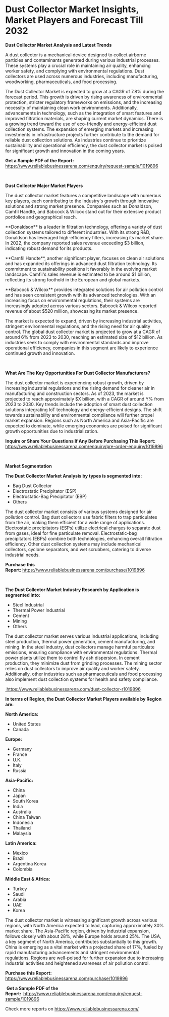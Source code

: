 <p><h1>Dust Collector Market Insights, Market Players and Forecast Till 2032</h1></p><p><strong>Dust Collector Market Analysis and Latest Trends</strong></p>
<p><p>A dust collector is a mechanical device designed to collect airborne particles and contaminants generated during various industrial processes. These systems play a crucial role in maintaining air quality, enhancing worker safety, and complying with environmental regulations. Dust collectors are used across numerous industries, including manufacturing, woodworking, pharmaceuticals, and food processing.</p><p>The Dust Collector Market is expected to grow at a CAGR of 7.8% during the forecast period. This growth is driven by rising awareness of environmental protection, stricter regulatory frameworks on emissions, and the increasing necessity of maintaining clean work environments. Additionally, advancements in technology, such as the integration of smart features and improved filtration materials, are shaping current market dynamics. There is a growing trend toward the use of eco-friendly and energy-efficient dust collection systems. The expansion of emerging markets and increasing investments in infrastructure projects further contribute to the demand for reliable dust collection solutions. As industries continue to prioritize sustainability and operational efficiency, the dust collector market is poised for significant growth and innovation in the coming years.</p></p>
<p><strong>Get a Sample PDF of the Report:&nbsp;</strong> <a href="https://www.reliablebusinessarena.com/enquiry/request-sample/1019896?utm_campaign=1948&utm_medium=2&utm_source=Github&utm_content=ia&utm_term=18022025&utm_id=dust-collector">https://www.reliablebusinessarena.com/enquiry/request-sample/1019896</a></p>
<p>&nbsp;</p>
<p><strong>Dust Collector Major Market Players</strong></p>
<p><p>The dust collector market features a competitive landscape with numerous key players, each contributing to the industry's growth through innovative solutions and strong market presence. Companies such as Donaldson, Camfil Handte, and Babcock & Wilcox stand out for their extensive product portfolios and geographical reach.</p><p>**Donaldson** is a leader in filtration technology, offering a variety of dust collection systems tailored to different industries. With its strong R&D, Donaldson has leveraged high-efficiency filters, increasing its market share. In 2022, the company reported sales revenue exceeding $3 billion, indicating robust demand for its products.</p><p>**Camfil Handte**, another significant player, focuses on clean air solutions and has expanded its offerings in advanced dust filtration technology. Its commitment to sustainability positions it favorably in the evolving market landscape. Camfil's sales revenue is estimated to be around $1 billion, reflecting its strong foothold in the European and global markets.</p><p>**Babcock & Wilcox** provides integrated solutions for air pollution control and has seen consistent growth with its advanced technologies. With an increasing focus on environmental regulations, their systems are increasingly adopted across various sectors. Babcock & Wilcox reported revenue of about $520 million, showcasing its market presence.</p><p>The market is expected to expand, driven by increasing industrial activities, stringent environmental regulations, and the rising need for air quality control. The global dust collector market is projected to grow at a CAGR of around 6% from 2023 to 2030, reaching an estimated size of $12 billion. As industries seek to comply with environmental standards and improve operational efficiency, companies in this segment are likely to experience continued growth and innovation.</p></p>
<p>&nbsp;</p>
<p><strong>What Are The Key Opportunities For Dust Collector Manufacturers?</strong></p>
<p><p>The dust collector market is experiencing robust growth, driven by increasing industrial regulations and the rising demand for cleaner air in manufacturing and construction sectors. As of 2023, the market is projected to reach approximately $X billion, with a CAGR of around Y% from 2023 to 2030. Key trends include the adoption of smart dust collection solutions integrating IoT technology and energy-efficient designs. The shift towards sustainability and environmental compliance will further propel market expansion. Regions such as North America and Asia-Pacific are expected to dominate, while emerging economies are poised for significant growth opportunities due to industrialization.</p></p>
<p><strong>Inquire or Share Your Questions If Any Before Purchasing This Report:</strong> <a href="https://www.reliablebusinessarena.com/enquiry/pre-order-enquiry/1019896?utm_campaign=1948&utm_medium=2&utm_source=Github&utm_content=ia&utm_term=18022025&utm_id=dust-collector">https://www.reliablebusinessarena.com/enquiry/pre-order-enquiry/1019896</a></p>
<p>&nbsp;</p>
<p><strong>Market Segmentation</strong></p>
<p><strong>The Dust Collector Market Analysis by types is segmented into:</strong></p>
<p><ul><li>Bag Dust Collector</li><li>Electrostatic Precipitator (ESP)</li><li>Electrostatic-Bag Precipitator (EBP)</li><li>Others</li></ul></p>
<p><p>The dust collector market consists of various systems designed for air pollution control. Bag dust collectors use fabric filters to trap particulates from the air, making them efficient for a wide range of applications. Electrostatic precipitators (ESPs) utilize electrical charges to separate dust from gases, ideal for fine particulate removal. Electrostatic-bag precipitators (EBPs) combine both technologies, enhancing overall filtration efficiency. Other dust collection systems may include mechanical collectors, cyclone separators, and wet scrubbers, catering to diverse industrial needs.</p></p>
<p><strong>Purchase this Report:&nbsp;</strong><a href="https://www.reliablebusinessarena.com/purchase/1019896?utm_campaign=1948&utm_medium=2&utm_source=Github&utm_content=ia&utm_term=18022025&utm_id=dust-collector">https://www.reliablebusinessarena.com/purchase/1019896</a></p>
<p>&nbsp;</p>
<p><strong>The Dust Collector Market Industry Research by Application is segmented into:</strong></p>
<p><ul><li>Steel Industrial</li><li>Thermal Power Industrial</li><li>Cement</li><li>Mining</li><li>Others</li></ul></p>
<p><p>The dust collector market serves various industrial applications, including steel production, thermal power generation, cement manufacturing, and mining. In the steel industry, dust collectors manage harmful particulate emissions, ensuring compliance with environmental regulations. Thermal power plants utilize them to control fly ash dispersion. In cement production, they minimize dust from grinding processes. The mining sector relies on dust collectors to improve air quality and worker safety. Additionally, other industries such as pharmaceuticals and food processing also implement dust collection systems for health and safety compliance.</p></p>
<p><a href="https://www.reliablebusinessarena.com/dust-collector-r1019896?utm_campaign=1948&utm_medium=2&utm_source=Github&utm_content=ia&utm_term=18022025&utm_id=dust-collector">&nbsp;https://www.reliablebusinessarena.com/dust-collector-r1019896</a></p>
<p><strong>In terms of Region, the Dust Collector Market Players available by Region are:</strong></p>
<p>
    <p> <strong> North America: </strong>
        <ul>
            <li>United States</li>
            <li>Canada</li>
        </ul>
        </p> 
    <p> <strong> Europe: </strong>
        <ul>
            <li>Germany</li>
            <li>France</li>
            <li>U.K.</li>
            <li>Italy</li>
            <li>Russia</li>
        </ul>
        </p> 
    <p> <strong> Asia-Pacific: </strong>
        <ul>
            <li>China</li>
            <li>Japan</li>
            <li>South Korea</li>
            <li>India</li>
            <li>Australia</li>
            <li>China Taiwan</li>
            <li>Indonesia</li>
            <li>Thailand</li>
            <li>Malaysia</li>
        </ul>
        </p> 
    <p> <strong> Latin America: </strong>
        <ul>
            <li>Mexico</li>
            <li>Brazil</li>
            <li>Argentina Korea</li>
            <li>Colombia</li>
        </ul>
        </p> 
    <p> <strong> Middle East & Africa: </strong>
        <ul>
            <li>Turkey</li>
            <li>Saudi</li>
            <li>Arabia</li>
            <li>UAE</li>
            <li>Korea</li>
        </ul>
    </p>
    </p>
<p><p>The dust collector market is witnessing significant growth across various regions, with North America expected to lead, capturing approximately 30% market share. The Asia-Pacific region, driven by industrial expansion, follows closely with about 28%, while Europe holds around 25%. The USA, a key segment of North America, contributes substantially to this growth. China is emerging as a vital market with a projected share of 17%, fueled by rapid manufacturing advancements and stringent environmental regulations. Regions are well-poised for further expansion due to increasing industrial activities and heightened awareness of air pollution control.</p></p>
<p><strong>Purchase this Report: </strong><a href="https://www.reliablebusinessarena.com/purchase/1019896?utm_campaign=1948&utm_medium=2&utm_source=Github&utm_content=ia&utm_term=18022025&utm_id=dust-collector">https://www.reliablebusinessarena.com/purchase/1019896</a></p>
<p>&nbsp;<strong>Get a Sample PDF of the Report:&nbsp;&nbsp;</strong><a href="https://www.reliablebusinessarena.com/enquiry/request-sample/1019896?utm_campaign=1948&utm_medium=2&utm_source=Github&utm_content=ia&utm_term=18022025&utm_id=dust-collector">https://www.reliablebusinessarena.com/enquiry/request-sample/1019896</a></p>
<p><strong></strong></p>
<p>Check more reports on <a href="https://www.reliablebusinessarena.com/?utm_campaign=1948&utm_medium=2&utm_source=Github&utm_content=ia&utm_term=18022025&utm_id=dust-collector">https://www.reliablebusinessarena.com/</a></p>